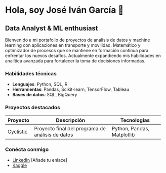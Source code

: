 # Hola, soy José Iván García 👋

## Data Analyst & ML enthusiast

Bienvenido a mi portafolio de proyectos de análisis de datos y machine learning con aplicaciones en transporte y movilidad.
Matemático y optimizador de procesos que se mantiene en formación continua para enfrentar los nuevos desafíos. Actualmente expandiendo mis habilidades en analítica avanzada para fortalecer la toma de decisiones informadas.

### Habilidades técnicas
- **Lenguajes**: Python, SQL, R
- **Herramientas**: Pandas, Scikit-learn, TensorFlow, Tableau
- **Bases de datos**: SQL, BigQuery

### Proyectos destacados
| Proyecto | Descripción | Tecnologías |
|----------|-------------|------------|
| [Cyclistic](https://github.com/JigarciaC/Cyclistic) | Proyecto final del programa de análisis de datos | Python, Pandas, Matplotlib |

### Conécta conmigo
- [LinkedIn](#) [Añade tu enlace]
- [Kaggle](https://www.kaggle.com/joseivangarcia22) 
